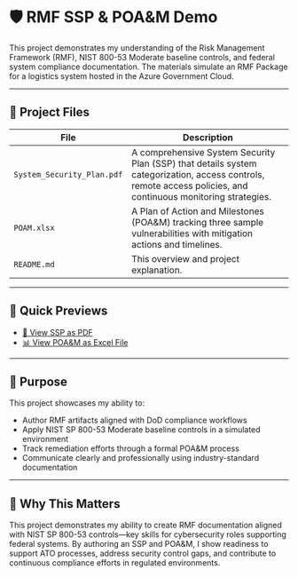 # 🛡️ RMF SSP & POA&M Demo

This project demonstrates my understanding of the Risk Management Framework (RMF), NIST 800-53 Moderate baseline controls, and federal system compliance documentation. The materials simulate an RMF Package for a logistics system hosted in the Azure Government Cloud.

---

## 📁 Project Files

| File | Description |
|------|-------------|
| `System_Security_Plan.pdf` | A comprehensive System Security Plan (SSP) that details system categorization, access controls, remote access policies, and continuous monitoring strategies. |
| `POAM.xlsx` | A Plan of Action and Milestones (POA&M) tracking three sample vulnerabilities with mitigation actions and timelines. |
| `README.md` | This overview and project explanation. |

---

## 📑 Quick Previews

- [📄 View SSP as PDF](System_Security_Plan.pdf)
- [📊 View POA&M as Excel File](POAM.xlsx)

---

## 🎯 Purpose

This project showcases my ability to:
- Author RMF artifacts aligned with DoD compliance workflows
- Apply NIST SP 800-53 Moderate baseline controls in a simulated environment
- Track remediation efforts through a formal POA&M process
- Communicate clearly and professionally using industry-standard documentation

---

## 🔗 Why This Matters

This project demonstrates my ability to create RMF documentation aligned with NIST SP 800-53 controls—key skills for cybersecurity roles supporting federal systems. By authoring an SSP and POA&M, I show readiness to support ATO processes, address security control gaps, and contribute to continuous compliance efforts in regulated environments.

